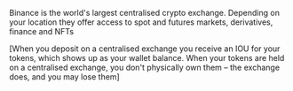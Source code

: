 Binance is the world's largest centralised crypto exchange. Depending on your location they offer access to spot and futures markets, derivatives, finance and NFTs

[When you deposit on a centralised exchange you receive an IOU for your tokens, which shows up as your wallet balance. When your tokens are held on a centralised exchange, you don't physically own them – the exchange does, and you may lose them]